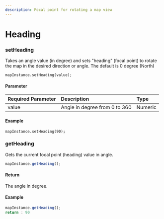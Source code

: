 ```yaml
---
description: Focal point for rotating a map view
---
```


# Heading

### setHeading

Takes an angle value \(in degree\) and sets "heading" \(focal point\) to rotate the map in the desired direction or angle. The default is 0 degree \(North\)

```text
mapInstance.setHeading(value);
```

#### Parameter

| Required Parameter | Description | Type |
| :--- | :--- | :--- |
| value | Angle in degree from 0 to 360 | Numeric |

#### Example

```text
mapInstance.setHeading(90);
```

### getHeading

Gets the current focal point \(heading\) value in angle.

```javascript
mapInstance.getHeading();
```

#### Return

The angle in degree.

#### Example

```javascript
mapInstance.getHeading();
return : 90
```

